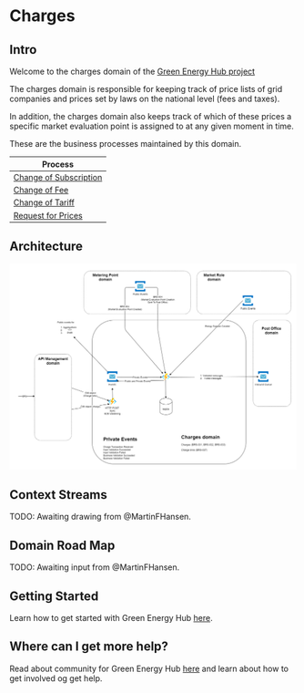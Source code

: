 # Charges

## Intro

Welcome to the charges domain of the [Green Energy Hub project](https://github.com/Energinet-DataHub/green-energy-hub)

The charges domain is responsible for keeping track of price lists of grid companies and prices set by laws on the national level (fees and taxes).

In addition, the charges domain also keeps track of which of these prices a specific market evaluation point is assigned to at any given moment in time.

These are the business processes maintained by this domain.

| Process  |
| ------------- |
| [Change of Subscription](docs/business-processes/change-of-subscription.md) |
| [Change of Fee](docs/business-processes/change-of-fee.md) |
| [Change of Tariff](docs/business-processes/change-of-tariff.md) |
| [Request for Prices](docs/business-processes/request-for-prices.md) |

## Architecture

![design](ARCHITECTURE.png)

## Context Streams

TODO: Awaiting drawing from @MartinFHansen.

## Domain Road Map

TODO: Awaiting input from @MartinFHansen.

## Getting Started

Learn how to get started with Green Energy Hub [here](https://github.com/Energinet-DataHub/green-energy-hub/blob/main/docs/getting-started.md).

## Where can I get more help?

Read about community for Green Energy Hub [here](https://github.com/Energinet-DataHub/green-energy-hub/blob/main/COMMUNITY.md) and learn about how to get involved og get help.
